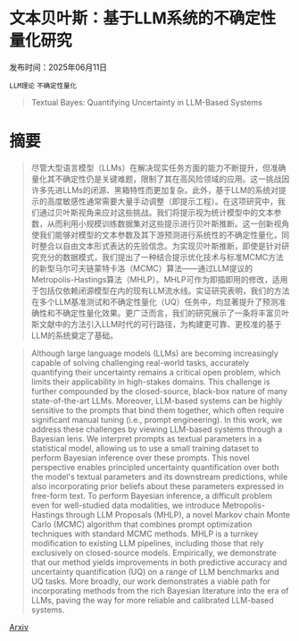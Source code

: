 # 文本贝叶斯：基于LLM系统的不确定性量化研究

发布时间：2025年06月11日

`LLM理论` `不确定性量化`

> Textual Bayes: Quantifying Uncertainty in LLM-Based Systems

# 摘要

> 尽管大型语言模型（LLMs）在解决现实任务方面的能力不断提升，但准确量化其不确定性仍是关键难题，限制了其在高风险领域的应用。这一挑战因许多先进LLMs的闭源、黑箱特性而更加复杂。此外，基于LLM的系统对提示的高度敏感性通常需要大量手动调整（即提示工程）。在这项研究中，我们通过贝叶斯视角来应对这些挑战。我们将提示视为统计模型中的文本参数，从而利用小规模训练数据集对这些提示进行贝叶斯推断。这一创新视角使我们能够对模型的文本参数及其下游预测进行系统性的不确定性量化，同时整合以自由文本形式表达的先验信念。为实现贝叶斯推断，即使是针对研究充分的数据模式，我们提出了一种结合提示优化技术与标准MCMC方法的新型马尔可夫链蒙特卡洛（MCMC）算法——通过LLM提议的Metropolis-Hastings算法（MHLP）。MHLP可作为即插即用的修改，适用于包括仅依赖闭源模型在内的现有LLM流水线。实证研究表明，我们的方法在多个LLM基准测试和不确定性量化（UQ）任务中，均显著提升了预测准确性和不确定性量化效果。更广泛而言，我们的研究展示了一条将丰富贝叶斯文献中的方法引入LLM时代的可行路径，为构建更可靠、更校准的基于LLM的系统奠定了基础。

> Although large language models (LLMs) are becoming increasingly capable of solving challenging real-world tasks, accurately quantifying their uncertainty remains a critical open problem, which limits their applicability in high-stakes domains. This challenge is further compounded by the closed-source, black-box nature of many state-of-the-art LLMs. Moreover, LLM-based systems can be highly sensitive to the prompts that bind them together, which often require significant manual tuning (i.e., prompt engineering). In this work, we address these challenges by viewing LLM-based systems through a Bayesian lens. We interpret prompts as textual parameters in a statistical model, allowing us to use a small training dataset to perform Bayesian inference over these prompts. This novel perspective enables principled uncertainty quantification over both the model's textual parameters and its downstream predictions, while also incorporating prior beliefs about these parameters expressed in free-form text. To perform Bayesian inference, a difficult problem even for well-studied data modalities, we introduce Metropolis-Hastings through LLM Proposals (MHLP), a novel Markov chain Monte Carlo (MCMC) algorithm that combines prompt optimization techniques with standard MCMC methods. MHLP is a turnkey modification to existing LLM pipelines, including those that rely exclusively on closed-source models. Empirically, we demonstrate that our method yields improvements in both predictive accuracy and uncertainty quantification (UQ) on a range of LLM benchmarks and UQ tasks. More broadly, our work demonstrates a viable path for incorporating methods from the rich Bayesian literature into the era of LLMs, paving the way for more reliable and calibrated LLM-based systems.

[Arxiv](https://arxiv.org/abs/2506.10060)